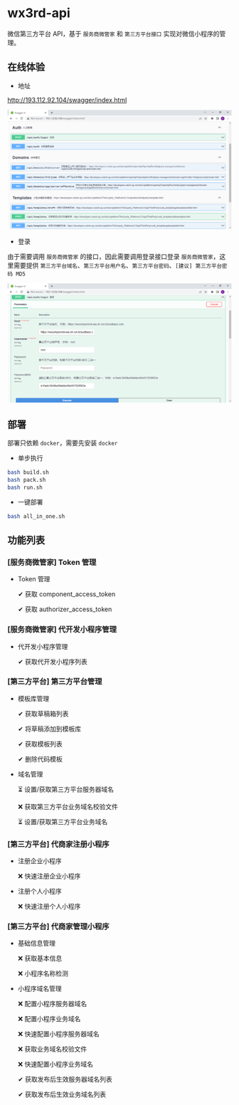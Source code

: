 # wx3rd-api
微信第三方平台 API，基于 `服务商微管家` 和 `第三方平台接口` 实现对微信小程序的管理。

## 在线体验

- 地址

<http://193.112.92.104/swagger/index.html>

![swagger](img/swagger.png)

- 登录

由于需要调用 `服务商微管家` 的接口，因此需要调用登录接口登录 `服务商微管家`，这里需要提供 `第三方平台域名`、`第三方平台用户名`、`第三方平台密码`、`[建议] 第三方平台密码 MD5`

![login](img/login.png)

## 部署

部署只依赖 `docker`，需要先安装 `docker`

- 单步执行

``` bash
bash build.sh
bash pack.sh
bash run.sh
```

- 一键部署

``` bash
bash all_in_one.sh
```

## 功能列表

### [服务商微管家] Token 管理

- Token 管理

  ✔ 获取 component_access_token

  ✔ 获取 authorizer_access_token

### [服务商微管家] 代开发小程序管理

- 代开发小程序管理

  ✔ 获取代开发小程序列表

### [第三方平台] 第三方平台管理

- 模板库管理

  ✔ 获取草稿箱列表

  ✔ 将草稿添加到模板库

  ✔ 获取模板列表

  ✔ 删除代码模板

- 域名管理

  ⏳ 设置/获取第三方平台服务器域名

  ❌ 获取第三方平台业务域名校验文件

  ⏳ 设置/获取第三方平台业务域名

### [第三方平台] 代商家注册小程序

- 注册企业小程序

  ❌ 快速注册企业小程序

- 注册个人小程序

  ❌ 快速注册个人小程序

### [第三方平台] 代商家管理小程序

- 基础信息管理

  ❌ 获取基本信息
  
  ❌ 小程序名称检测

- 小程序域名管理

  ❌ 配置小程序服务器域名

  ❌ 配置小程序业务域名

  ❌ 快速配置小程序服务器域名

  ❌ 获取业务域名校验文件

  ❌ 快速配置小程序业务域名

  ✔ 获取发布后生效服务器域名列表

  ✔ 获取发布后生效业务域名列表
